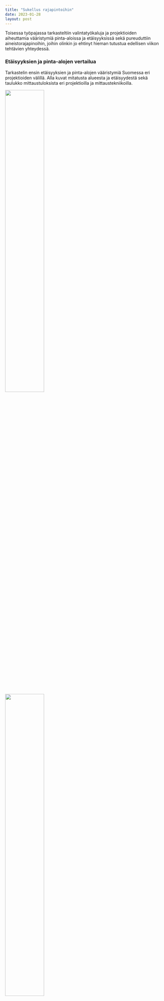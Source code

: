 ```yaml
---
title: "Sukellus rajapintoihin"
date: 2023-01-28
layout: post
---
```


Toisessa työpajassa tarkasteltiin valintatyökaluja ja projektioiden aiheuttamia vääristymiä pinta-aloissa ja etäisyyksissä sekä pureuduttiin aineistorajapinoihin, joihin olinkin jo ehtinyt hieman tutustua edellisen viikon tehtävien yhteydessä.

### Etäisyyksien ja pinta-alojen vertailua

Tarkastelin ensin etäisyyksien ja pinta-alojen vääristymiä Suomessa eri projektioiden välillä.
Alla kuvat mitatusta alueesta ja etäisyydestä sekä taulukko mittaustuloksista eri projektioilla ja mittaustekniikoilla.

<p float="left">
    <img src="{{ site.base_url }}{% link /assets/imgs/TM35FIN_area.PNG %}" width="50%">
    <img src="{{ site.base_url }}{% link /assets/imgs/TM35FIN_dist.PNG %}" width="50%">
</p>

 Projektio       | ID         | Ellipsoidinen alue | Karteesinen alue | Ellipsoidinen etäisyys | Karteesinen etäisyys 
:---------------:|:----------:|:------------------:|:----------------:|:----------------------:|:--------------:
 TM35FIN         | EPSG:3067  | 12 069 km²         | 12 060 km²       | 533,191 km             | 533,140 km 
 Pseudo-Mercator | EPSG:3857  | 12 069 km²         | 98 582 km²       | 533,191 km             | 1166,562 km 
 World Robinson  | ESRI:54030 | 12 069 km²         | 17 045 km²       | 533,191 km             | 766,461 km 
 Sphere Behrman  | ESRI:53017 | 11 982 km²         | 12 030 km²       | 531,181 km             | 1008,841 km 
 Sphere Robinson | ESRI:53030 | 11 982 km²         | 17 008 km²       | 531,181 km             | 765,603 km 

